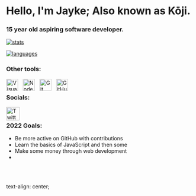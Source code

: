 # Hello, I'm Jayke; Also known as Kōji.
### 15 year old aspiring software developer.


[![stats](https://github-readme-stats.vercel.app/api?username=kojidv&show_icons=true&theme=radical)]()

[![languages](https://github-readme-stats.vercel.app/api/top-langs/?username=kojidv)]()

### Other tools:

<img align="left" alt="Visual Studio Code" width="32px" src="https://cdn.jsdelivr.net/gh/devicons/devicon/icons/vscode/vscode-original.svg" style="padding-right:10px;" />
<img align="left" alt="Node.js" width="32px" src="https://cdn.jsdelivr.net/gh/devicons/devicon/icons/nodejs/nodejs-original.svg" style="padding-right:10px;" />
<img align="left" alt="Git" width="32px" src="https://cdn.jsdelivr.net/gh/devicons/devicon/icons/git/git-original.svg" style="padding-right:10px;" />
<img align="left" alt="GitHub" width="32px" src="https://user-images.githubusercontent.com/3369400/139447912-e0f43f33-6d9f-45f8-be46-2df5bbc91289.png" style="padding-right:10px;" />

<br />

### Socials:

<a href="https://twitter.com/kkojix"><img align="left" alt="Twitter" width="36px" src="https://img.icons8.com/officel/160/twitter-circled.png" style="padding-right:10px;" /></a>

<br />

### 2022 Goals:
- Be more active on GitHub with contributions
- Learn the basics of JavaScript and then some
- Make some money through web development
- 
<br />
<br />

text-align: center;
